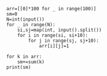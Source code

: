     arr=[[0]*100 for _ in range(100)]
    sm=0
    N=int(input())
    for _ in range(N):
        si,sj=map(int, input().split())
        for i in range(si, si+10):
            for j in range(sj, sj+10):
                arr[i][j]=1

    for k in arr:
        sm+=sum(k)
    print(sm)



